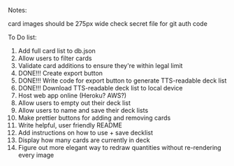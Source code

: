 


Notes:

card images should be 275px wide
check secret file for git auth code

To Do list:

1) Add full card list to db.json
2) Allow users to filter cards
3) Validate card additions to ensure they're within legal limit
4) DONE!!! Create export button
5) DONE!!! Write code for export button to generate TTS-readable deck list
6) DONE!!! Download TTS-readable deck list to local device
7) Host web app online (Heroku? AWS?)
8) Allow users to empty out their deck list
9) Allow users to name and save their deck lists
10) Make prettier buttons for adding and removing cards
11) Write helpful, user friendly README
12) Add instructions on how to use + save decklist
13) Display how many cards are currently in deck
14) Figure out more elegant way to redraw quantities without re-rendering every image